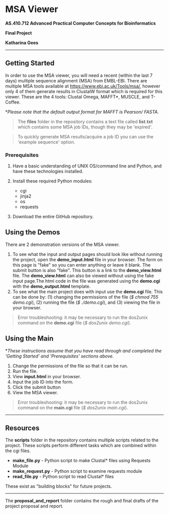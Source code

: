 # MSA Viewer

**AS.410.712 Advanced Practical Computer Concepts for Bioinformatics**

**Final Project**

**Katharina Gees**

***
## Getting Started
In order to use the MSA viewer, you will need a recent (within the 
last 7 days) multiple sequence alignment (MSA) from EMBL-EBI. There
are multiple MSA tools available at https://www.ebi.ac.uk/Tools/msa/,
however only 4 of them generate results in ClustalW format which is
required for this viewer. These are the 4 tools: Clustal Omega, MAFFT*,
MUSCLE, and T-Coffee.

**Please note that the default output format for MAFFT is Pearson/
FASTA.*

>The **files** folder in the repository contains a text file called
> **list.txt** which contains some MSA job IDs, though they may be 
> 'expired'.

>To quickly generate MSA results/acquire a job ID you can use 
> the 'example sequence' option.

### Prerequisites
1. Have a basic understanding of UNIX OS/command line and Python, and have
these technologies installed.
2. Install these required Python modules:

   * cgi
   * jinja2
   * os
   * requests

3. Download the entire GitHub repository.

## Using the Demos

There are 2 demonstration versions of the MSA viewer.

1. To see what the input and output pages should look like without running 
the project, open the **demo_input.html** file in your browser. The form 
on this page is "fake" so you can enter anything or leave it blank. The 
submit button is also "fake". This button is a link to the **demo_view.html** 
file. The **demo_view.html** can also be viewed without using the fake input 
page.The html code in the file was generated using the **demo.cgi** with 
the **demo_output.html** template.
2. To see what the main project does with input use the **demo.cgi** file.
This can be done by: (1) changing the permissions of the file (*$ chmod 755* 
*demo.cgi*), (2) running the file (*$ ./demo.cgi*), and (3) viewing the file
in your browser.

>Error troubleshooting: it may be necessary to run the dos2unix command
> on the **demo.cgi** file (*$ dos2unix demo.cgi*).

## Using the Main

**These instructions assume that you have read through and completed the 
'Getting Started' and 'Prerequisites' sections above.*

1. Change the permissions of the file so that it can be run.
2. Run the file.
3. View **input.html** in your browser.
4. Input the job ID into the form.
5. Click the submit button
6. View the MSA viewer.

>Error troubleshooting: it may be necessary to run the dos2unix command
> on the **main.cgi** file (*$ dos2unix main.cgi*).

***
## Resources
The **scripts** folder in the repository contains multiple scripts related 
to the project. These scripts perform different tasks which are combined 
within the cgi files.

* **make_file.py** - Python script to make Clustal* files using Requests Module
* **make_request.py** - Python script to examine requests module 
* **read_file.py** - Python script to read Clustal* files

These exist as "building blocks" for future projects.

---

The **proposal_and_report** folder contains the rough and final drafts of the
project proposal and report.
